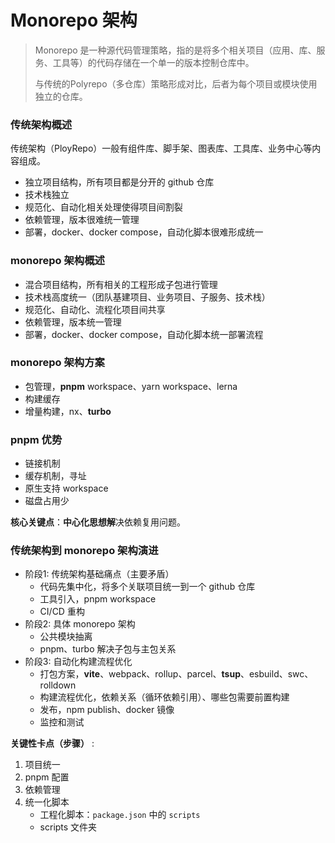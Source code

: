 # Monorepo 架构

> Monorepo 是一种源代码管理策略，指的是将多个相关项目（应用、库、服务、工具等）的代码存储在一个单一的版本控制仓库中。
> 
> 与传统的Polyrepo（多仓库）策略形成对比，后者为每个项目或模块使用独立的仓库。

### 传统架构概述

传统架构（PloyRepo）一般有组件库、脚手架、图表库、工具库、业务中心等内容组成。

- 独立项目结构，所有项目都是分开的 github 仓库
- 技术栈独立
- 规范化、自动化相关处理使得项目间割裂
- 依赖管理，版本很难统一管理
- 部署，docker、docker compose，自动化脚本很难形成统一

### monorepo 架构概述

- 混合项目结构，所有相关的工程形成子包进行管理
- 技术栈高度统一（团队基建项目、业务项目、子服务、技术栈）
- 规范化、自动化、流程化项目间共享
- 依赖管理，版本统一管理
- 部署，docker、docker compose，自动化脚本统一部署流程

### monorepo 架构方案

- 包管理，**pnpm** workspace、yarn workspace、lerna
- 构建缓存
- 增量构建，nx、**turbo**

### pnpm 优势

- 链接机制
- 缓存机制，寻址
- 原生支持 workspace
- 磁盘占用少
  
**核心关键点**：**中心化思想解**决依赖复用问题。

### 传统架构到 monorepo 架构演进

- 阶段1: 传统架构基础痛点（主要矛盾）
  - 代码先集中化，将多个关联项目统一到一个 github 仓库
  - 工具引入，pnpm workspace
  - CI/CD 重构
- 阶段2: 具体 monorepo 架构
  - 公共模块抽离
  - pnpm、turbo 解决子包与主包关系
- 阶段3: 自动化构建流程优化
  - 打包方案，**vite**、webpack、rollup、parcel、**tsup**、esbuild、swc、rolldown
  - 构建流程优化，依赖关系（循环依赖引用）、哪些包需要前置构建
  - 发布，npm publish、docker 镜像
  - 监控和测试


**关键性卡点（步骤）** :

1. 项目统一
2. pnpm 配置
3. 依赖管理
4. 统一化脚本
   - 工程化脚本：`package.json` 中的 `scripts`
   - scripts 文件夹